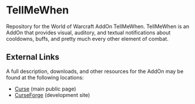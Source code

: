 TellMeWhen
==========

Repository for the World of Warcraft AddOn TellMeWhen. TellMeWhen is an AddOn that provides visual, auditory, and textual notifications about cooldowns, buffs, and pretty much every other element of combat.

External Links
--------------

A full description, downloads, and other resources for the AddOn may be found at the following locations:

* [Curse](http://wow.curse.com/downloads/wow-addons/details/tellmewhen.aspx) (main public page)
* [CurseForge](http://wow.curseforge.com/addons/tellmewhen/) (development site)
